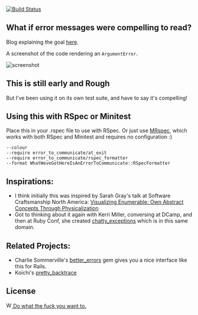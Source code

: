[![Build Status](https://travis-ci.org/JoshCheek/what-we-ve-got-here-is-an-error-to-communicate.svg?branch=master)](https://travis-ci.org/JoshCheek/what-we-ve-got-here-is-an-error-to-communicate)

What if error messages were compelling to read?
-----------------------------------------------

Blog explaining the goal [here](http://blog.turing.io/2015/01/18/what-we-ve-got-here-is-an-error-to-communicate/).

A screenshot of the code rendering an `ArgumentError`.

![screenshot](https://s3.amazonaws.com/josh.cheek/images/scratch/error-to-communicate.png)


This is still early and Rough
-----------------------------

But I've been using it on its own test suite, and have to say it's compelling!


Using this with RSpec or Minitest
---------------------------------

Place this in your .rspec file to use with RSpec. Or just use [MRspec](https://github.com/JoshCheek/mrspec),
which works with both RSpec and Minitest and requires no configuration :)

```
--colour
--require error_to_communicate/at_exit
--require error_to_communicate/rspec_formatter
--format WhatWeveGotHereIsAnErrorToCommunicate::RSpecFormatter
```


Inspirations:
-------------

* I think initially this was inspired by Sarah Gray's talk at Software Craftsmanship North America:
  [Visualizing Enumerable: Own Abstract Concepts Through Physicalization](https://vimeo.com/54860297)
* Got to thinking about it again with Kerri Miller, conversing at DCamp,
  and then at Ruby Conf, she created [chatty_exceptions](https://github.com/kerrizor/chatty_exceptions)
  which is in this same domain.


Related Projects:
-----------------

* Charlie Sommerville's [better_errors](https://rubygems.org/gems/better_errors)
  gem gives you a nice interface like this for Rails.
* Koichi's [pretty_backtrace](https://github.com/ko1/pretty_backtrace)


License
--------

[<img src="http://www.wtfpl.net/wp-content/uploads/2012/12/wtfpl.svg" width="15" height="15" alt="WTFPL" /> Do what the fuck you want to.](http://www.wtfpl.net/)

